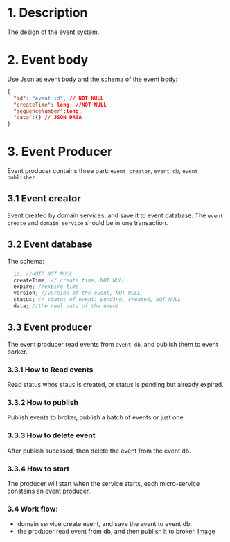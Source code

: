 # 1. Description
The design of the event system.

# 2. Event body
Use Json as event body and the schema of the event body:
```Json
{
  "id": "event id", // NOT NULL
  "createTime": long, //NOT NULL
  "sequenceNumber":long,
  "data":{} // JSON DATA
}
```

# 3. Event Producer
Event producer contains three part: `event creator`, `event db`, `event publisher`

## 3.1 Event creator
Event created by domain services, and save it to event database. The `event create` and `domain service` should be in one transaction.

## 3.2 Event database
The schema:
```Java
  id; //UUID NOT NULL
  createTime; // create time, NOT NULL
  expire; //expire time
  version; //version of the event, NOT NULL
  status; // status of event: pending, created, NOT NULL
  data; //the real data of the event
```

## 3.3 Event producer
The event producer read events from `event db`, and publish them to event borker.
### 3.3.1 How to Read events
Read status whos staus is created, or status is pending but already expired.
### 3.3.2 How to publish
Publish events to broker, publish a batch of events or just one.
### 3.3.3 How to delete event
After publish sucessed, then delete the event from the event db.
### 3.3.4 How to start
The producer will start when the service starts, each micro-service constains an event producer.

### 3.4 Work flow:
- domain service create event, and save the event to event db.
- the producer read event from db, and then publish it to broker.
[Image](./producer.png)
